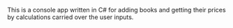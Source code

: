 This is a console app written in C# for adding books and getting their prices by calculations carried over the user inputs.
